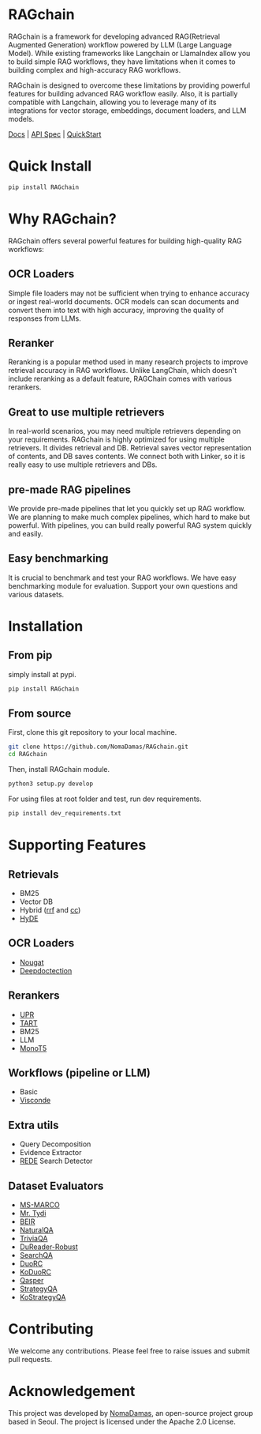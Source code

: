# RAGchain

RAGchain is a framework for developing advanced RAG(Retrieval Augmented Generation) workflow powered by LLM (Large Language Model).
While existing frameworks like Langchain or LlamaIndex allow you to build simple RAG workflows, they have limitations when it comes to building complex and high-accuracy RAG workflows.

RAGchain is designed to overcome these limitations by providing powerful features for building advanced RAG workflow easily.
Also, it is partially compatible with Langchain, allowing you to leverage many of its integrations for vector storage,
embeddings, document loaders, and LLM models.

[Docs](https://nomadamas.gitbook.io/ragchain-docs/) | [API Spec](https://nomadamas.github.io/RAGchain) | [QuickStart](https://nomadamas.gitbook.io/ragchain-docs/quick-start)

# Quick Install
```bash
pip install RAGchain
```

# Why RAGchain?
RAGchain offers several powerful features for building high-quality RAG workflows:

## OCR Loaders
Simple file loaders may not be sufficient when trying to enhance accuracy or ingest real-world documents. OCR models can scan documents and convert them into text with high accuracy, improving the quality of responses from LLMs.

## Reranker
Reranking is a popular method used in many research projects to improve retrieval accuracy in RAG workflows. Unlike LangChain, which doesn't include reranking as a default feature, RAGChain comes with various rerankers.

## Great to use multiple retrievers
In real-world scenarios, you may need multiple retrievers depending on your requirements. RAGchain is highly optimized for using multiple retrievers. It divides retrieval and DB. Retrieval saves vector representation of contents, and DB saves contents. We connect both with Linker, so it is really easy to use multiple retrievers and DBs.

## pre-made RAG pipelines
We provide pre-made pipelines that let you quickly set up RAG workflow. We are planning to make much complex pipelines, which hard to make but powerful. With pipelines, you can build really powerful RAG system quickly and easily. 

## Easy benchmarking

It is crucial to benchmark and test your RAG workflows. We have easy benchmarking module for evaluation. Support your
own questions and various datasets.


# Installation
## From pip

simply install at pypi.

```bash
pip install RAGchain
```

## From source
First, clone this git repository to your local machine.

```bash
git clone https://github.com/NomaDamas/RAGchain.git
cd RAGchain
```

Then, install RAGchain module.
```bash
python3 setup.py develop
```

For using files at root folder and test, run dev requirements.
```bash
pip install dev_requirements.txt
```

# Supporting Features
## Retrievals
- BM25
- Vector DB
- Hybrid ([rrf](https://www.elastic.co/guide/en/elasticsearch/reference/current/rrf.html) and [cc](https://arxiv.org/abs/2210.11934))
- [HyDE](https://arxiv.org/abs/2212.10496)

## OCR Loaders

- [Nougat](https://github.com/facebookresearch/nougat)
- [Deepdoctection](https://github.com/deepdoctection/deepdoctection)

## Rerankers
- [UPR](https://github.com/DevSinghSachan/unsupervised-passage-reranking)
- [TART](https://github.com/facebookresearch/tart)
- BM25
- LLM
- [MonoT5](https://huggingface.co/castorini/monot5-3b-msmarco-10k)

## Workflows (pipeline or LLM)
- Basic
- [Visconde](https://arxiv.org/abs/2212.09656)

## Extra utils
- Query Decomposition
- Evidence Extractor
- [REDE](https://arxiv.org/pdf/2109.08820.pdf) Search Detector

## Dataset Evaluators

- [MS-MARCO](https://paperswithcode.com/dataset/ms-marco)
- [Mr. Tydi](https://arxiv.org/abs/2108.08787)
- [BEIR](https://openreview.net/forum?id=wCu6T5xFjeJ )
- [NaturalQA](https://paperswithcode.com/paper/natural-questions-a-benchmark-for-question/)
- [TriviaQA](https://paperswithcode.com/dataset/triviaqa)
- [DuReader-Robust](https://arxiv.org/abs/2004.11142)
- [SearchQA](https://arxiv.org/abs/1704.05179)
- [DuoRC](https://paperswithcode.com/dataset/duorc)
- [KoDuoRC](https://huggingface.co/datasets/KETI-AIR/kor_duorc)
- [Qasper](https://paperswithcode.com/dataset/qasper)
- [StrategyQA](https://allenai.org/data/strategyqa)
- [KoStrategyQA](https://huggingface.co/datasets/NomaDamas/Ko-StrategyQA)

# Contributing
We welcome any contributions. Please feel free to raise issues and submit pull requests.

# Acknowledgement
This project was developed by [NomaDamas](https://github.com/NomaDamas), an open-source project group based in Seoul. The project is licensed under the Apache 2.0 License.

